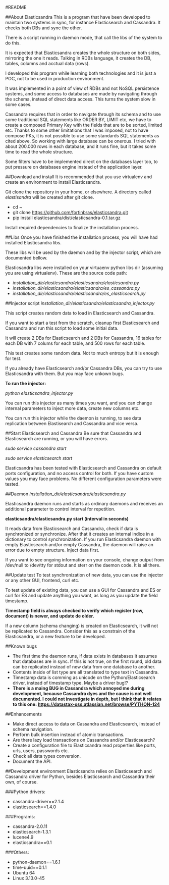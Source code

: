 #README


##About Elasticsandra
This is a program that have been developed to maintain two systems in sync, for instance Elasticsearch and Cassandra. It checks both DBs and sync the other. 

There is a script running in daemon mode, that call the libs of the system to do this. 

It is expected that Elasticsandra creates the whole structure on both sides, mirroring the one it reads. Talking in RDBs language, it creates the DB, tables, columns and acctual data (rows).

I developed this program while learning both technologies and it is just a POC, not to be used in production environment. 

It was implemented in a point of view of RDBs and not NoSQL persistence systems, and some access to databases are made by navigating through the schema, instead of direct data access. This turns the system slow in some cases.

Cassandra requires that in order to navigate through its schema and to use some traditional SQL statements like ORDER BY, LIMIT etc, we have to create a composed Primary Key with the fields that are to be sorted, limited etc. Thanks to some other limitations that I was imposed, not to have compose PKs, it is not possible to use some standards SQL statements as cited above. So working with large database can be onerous. I tried with about 200.000 rows in each database, and it runs fine, but it takes some time to read the whole structure.

Some filters have to be implemented direct on the databases layer too, to put pressure on databases engine instead of the application layer.  



##Download and install
It is recommended that you use virtualenv and create an environment to install Elasticsandra.

Git clone the repository in your home, or elsewhere. A directory called *elastisandra* will be created after git clone.

- cd ~ 
- git clone https://github.com/fortinbras/elasticsandra.git
- pip install elasticsandra/dist/elasticsandra-0.1.tar.gz

Install required dependencies to finalize the installation process.



##Libs
Once you have finished the installation process, you will have had installed Elasticsandra libs.

These libs will be used by the daemon and by the injector script, which are documented bellow.

Elasticsandra libs were installed on your virtuaenv python libs dir (assuming you are using virtualenv). These are the source code path:

- *installation_dir/elasticsandra/elasticsandra/elasticsandra.py*
- *installation_dir/elasticsandra/elasticsandra/es_cassandra.py*
- *installation_dir/elasticsandra/elasticsandra/es_elasticsearch.py*



##Injector script
*installation_dir/elasticsandra/elasticsandra_injector.py*

This script creates random data to load in Elasticsearch and Cassandra.

If you want to start a test from the scratch, cleanup first Elasticsearch and Cassandra and run this script to load some initial data. 

It will create 2 DBs for Elasticsearch and 2 DBs for Cassandra, 16 tables for each DB with 7 colums for each table, and 500 rows for each table.

This test creates some random data. Not to much entropy but it is enough for test.

If you already have Elasticsearch and/or Cassandra DBs, you can try to use Elasticsandra with them. But you may face unkown bugs.

**To run the injector:**

*python elasticsandra_injector.py*

You can run this injector as many times you want, and you can change internal parameters to inject more data, create new columns etc.

You can run this injector while the daemon is running, to see data replication between Elastisearch and Cassandra and vice versa.



##Start Elasticsearch and Cassandra
Be sure that Cassandra and Elasticsearch are running, or you will have errors.

*sudo service cassandra start*

*sudo service elasticsearch start*

Elasticsandra has been tested with Elasticsearch and Cassandra on default ports configuration, and no access control for both. If you have custom values you may face problems. No different configuration parameters were tested.


##Daemon
*installation_dir/elasticsandra/elasticsandra.py*

Elasticsandra daemon runs and starts as ordinary daemons and receives an additional parameter to control interval for repetition.

**elasticsandra/elasticsandra.py start (interval in seconds)**

It reads data from Elasticsearch and Cassandra, check if data is synchronized or synchronize. After that it creates an internal indice in a dictionary to control synchronization.
If you run Elasticsandra daemon with empty Elasticsearch and/or empty Cassandra, the daemon will raise an error due to empty structure. Inject data first.

If you want to see ongoing information on your console, change output from /dev/null to /dev/tty for stdout and sterr on the daemon code. It is all there.


##Update test
To test synchronization of new data, you can use the injector or any other GUI, frontend, curl etc.

To test update of existing data, you can use a GUI for Cassandra and ES or curl for ES and update anything you want, as long as you update the field timestamp. 

**Timestamp field is always checked to verify which register (row, document) is newer, and update de older.**

If a new column (schema changing) is created on Elasticsearch, it will not be replicated to Cassandra. Consider this as a constrain of the Elasticsandra, or a new feature to be developed.



##Known bugs
- The first time the daemon runs, if data exists in databases it assumes that databases are in sync. If this is not true, on the first round, old data can be replicated instead of new data from one database to another. 
- Contents inside of list type are all translated to type text in Cassandra. 
- Timestamp data is comming as unicode on the Python/Elasticsearch driver, instead of timestamp type. Maybe a driver bug!?
- **There is a maing BUG in Cassandra which annoyed me during development, because Cassandra dyes and the cause is not well documented. I could not investigate in depth, but I think that it relates to this one: https://datastax-oss.atlassian.net/browse/PYTHON-124**



##Enhancements
- Make direct access to data on Cassandra and Elasticsearch, instead of schema navigation. 
- Perform bulk insertion instead of atomic transactions.
- Are there lazy load transactions on Cassandra and/or Elasticsearch?
- Create a configuration file to Elasticsandra read properties like ports, urls, users, passwords etc.
- Check all data types conversion.
- Document the API.



##Development environment
Elasticsandra relies on Elasticsearch and Cassandra driver for Python, besides Elasticsearch and Cassandra their own, of course.

###Python drivers:
- cassandra-driver==2.1.4
- elasticsearch==1.4.0

###Programs:
- cassandra-2.0.11
- elasticsearch-1.3.1
- lucene4.9
- elasticsandra==0.1

###Others:
- python-daemon==1.6.1
- time-uuid==0.1.1
- Ubuntu 64
- Linux 3.13.0-45
